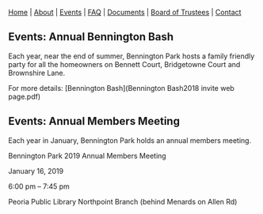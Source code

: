 [Home](index.md) | [About](about.md) | [Events](events.md) | [FAQ](faq.md) | [Documents](restrictions.md) | [Board of Trustees](trustees.md) | [Contact](contact.md)

## Events:   Annual Bennington Bash

Each year, near the end of summer, Bennington Park hosts a family friendly party for all the homeowners on Bennett Court, Bridgetowne Court and Brownshire Lane.

For more details: [Bennington Bash](Bennington Bash2018 invite web page.pdf)

## Events:   Annual Members Meeting

Each year in January, Bennington Park holds an annual members meeting.

Bennington Park 2019 Annual Members Meeting

January 16, 2019

6:00 pm – 7:45 pm

Peoria Public Library Northpoint Branch (behind Menards on Allen Rd)
